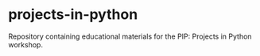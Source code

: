 # projects-in-python
Repository containing educational materials for the PIP: Projects in Python workshop.